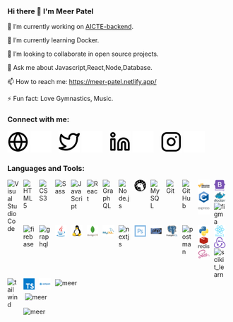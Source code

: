 ### Hi there 👋 I'm Meer Patel

🔭 I’m currently working on
[AICTE-backend](https://github.com/meer1616/AICTE-backend).

🌱 I’m currently learning Docker.

👯 I’m looking to collaborate in open source projects.

💬 Ask me about Javascript,React,Node,Database.

📫 How to reach me: https://meer-patel.netlify.app/

⚡ Fun fact: Love Gymnastics, Music.

### Connect with me:

[![website](./img/globe-light.svg)](https://meer-patel.netlify.app#gh-light-mode-only)
[![website](./img/globe-dark.svg)](https://meer-patel.netlify.app#gh-dark-mode-only)
&nbsp;&nbsp;
[![website](./img/twitter-light.svg)](https://twitter.com/patel_meer#gh-light-mode-only)
[![website](./img/twitter-dark.svg)](https://twitter.com/patel_meer#gh-dark-mode-only)
&nbsp;&nbsp;
[![website](./img/linkedin-light.svg)](https://www.linkedin.com/in/meer-patel#gh-light-mode-only)
[![website](./img/linkedin-dark.svg)](https://www.linkedin.com/in/meer-patel#gh-dark-mode-only)
&nbsp;&nbsp;
[![website](./img/instagram-light.svg)](https://www.instagram.com/meer__patel#gh-light-mode-only)
[![website](./img/instagram-dark.svg)](https://www.instagram.com/meer__patel#gh-dark-mode-only)

### Languages and Tools:

<img align="left" alt="Visual Studio Code" width="26px"
    src="https://cdn.jsdelivr.net/gh/devicons/devicon/icons/vscode/vscode-original.svg"
    style="padding-right:10px;" />
<img align="left" alt="HTML5" width="26px"
    src="https://cdn.jsdelivr.net/gh/devicons/devicon/icons/html5/html5-original.svg"
    style="padding-right:10px;" />
<img align="left" alt="CSS3" width="26px"
    src="https://cdn.jsdelivr.net/gh/devicons/devicon/icons/css3/css3-original.svg"
    style="padding-right:10px;" />
<img align="left" alt="Sass" width="26px"
    src="https://cdn.jsdelivr.net/gh/devicons/devicon/icons/sass/sass-original.svg"
    style="padding-right:10px;" />
<img align="left" alt="JavaScript" width="26px"
    src="https://cdn.jsdelivr.net/gh/devicons/devicon/icons/javascript/javascript-original.svg"
    style="padding-right:10px;" />
<img align="left" alt="React" width="26px"
    src="https://cdn.jsdelivr.net/gh/devicons/devicon/icons/react/react-original.svg"
    style="padding-right:10px;" />
<img align="left" alt="GraphQL" width="26px"
    src="https://cdn.jsdelivr.net/gh/devicons/devicon/icons/graphql/graphql-plain.svg"
    style="padding-right:10px;" />
<img align="left" alt="Node.js" width="26px"
    src="https://cdn.jsdelivr.net/gh/devicons/devicon/icons/nodejs/nodejs-original.svg"
    style="padding-right:10px;" />
<img align="left" alt="Deno" width="26px"
    src="./img/deno-light.svg"
    style="padding-right:10px;" />

<img align="left" alt="MySQL" width="26px"
    src="https://cdn.jsdelivr.net/gh/devicons/devicon/icons/mysql/mysql-original.svg"
    style="padding-right:10px;" />
<img align="left" alt="Git" width="26px"
    src="https://cdn.jsdelivr.net/gh/devicons/devicon/icons/git/git-original.svg"
    style="padding-right:10px;" />
<img align="left" alt="GitHub" width="26px"
    src="https://user-images.githubusercontent.com/3369400/139447912-e0f43f33-6d9f-45f8-be46-2df5bbc91289.png"
    style="padding-right:10px;" />

<img align="left"
    src="https://raw.githubusercontent.com/devicons/devicon/master/icons/amazonwebservices/amazonwebservices-original-wordmark.svg"
    alt="aws" width="26px" style="padding-right:10px;" />

<img align="left"
    src="https://raw.githubusercontent.com/devicons/devicon/master/icons/bootstrap/bootstrap-plain-wordmark.svg"
    alt="bootstrap" width="26px"
    style="padding-right:10px;" />

<img align="left"
    src="https://raw.githubusercontent.com/devicons/devicon/master/icons/c/c-original.svg"
    alt="c" width="26px" style="padding-right:10px;" />

<img align="left"
    src="https://raw.githubusercontent.com/devicons/devicon/master/icons/docker/docker-original-wordmark.svg"
    alt="docker" width="26px" style="padding-right:10px;" />
<img align="left"
    src="https://raw.githubusercontent.com/devicons/devicon/master/icons/express/express-original-wordmark.svg"
    alt="express" width="26px"
    style="padding-right:10px;" />
<img align="left"
    src="https://www.vectorlogo.zone/logos/figma/figma-icon.svg"
    alt="figma" width="26px" style="padding-right:10px;" />
<img align="left"
    src="https://www.vectorlogo.zone/logos/firebase/firebase-icon.svg"
    alt="firebase" width="26px"
    style="padding-right:10px;" />
<img align="left"
    src="https://www.vectorlogo.zone/logos/graphql/graphql-icon.svg"
    alt="graphql" width="26px"
    style="padding-right:10px;" />

<img align="left"
    src="https://raw.githubusercontent.com/devicons/devicon/master/icons/java/java-original.svg"
    alt="java" width="26px" style="padding-right:10px;" />
<img align="left"
    src="https://raw.githubusercontent.com/devicons/devicon/master/icons/linux/linux-original.svg"
    alt="linux" width="26px" style="padding-right:10px;" />
<img align="left"
    src="https://raw.githubusercontent.com/devicons/devicon/master/icons/mongodb/mongodb-original-wordmark.svg"
    alt="mongodb" width="26px"
    style="padding-right:10px;" />
<img align="left"
    src="https://raw.githubusercontent.com/devicons/devicon/master/icons/mysql/mysql-original-wordmark.svg"
    alt="mysql" width="26px" style="padding-right:10px;" />
<img align="left"
    src="https://cdn.worldvectorlogo.com/logos/nextjs-3.svg"
    alt="nextjs" width="26px" style="padding-right:10px;" />

<img align="left"
    src="https://raw.githubusercontent.com/devicons/devicon/master/icons/photoshop/photoshop-line.svg"
    alt="photoshop" width="26px"
    style="padding-right:10px;" />
<img align="left"
    src="https://raw.githubusercontent.com/devicons/devicon/master/icons/php/php-original.svg"
    alt="php" width="26px" style="padding-right:10px;" />
<img align="left"
    src="https://raw.githubusercontent.com/devicons/devicon/master/icons/postgresql/postgresql-original-wordmark.svg"
    alt="postgresql" width="26px"
    style="padding-right:10px;" />
<img align="left"
    src="https://www.vectorlogo.zone/logos/getpostman/getpostman-icon.svg"
    alt="postman" width="26px"
    style="padding-right:10px;" />
<img align="left"
    src="https://raw.githubusercontent.com/devicons/devicon/master/icons/python/python-original.svg"
    alt="python" width="26px" style="padding-right:10px;" />
<img align="left"
    src="https://raw.githubusercontent.com/devicons/devicon/master/icons/react/react-original-wordmark.svg"
    alt="react" width="26px" style="padding-right:10px;" />
<img align="left"
    src="https://raw.githubusercontent.com/devicons/devicon/master/icons/redis/redis-original-wordmark.svg"
    alt="redis" width="26px" style="padding-right:10px;" />
<img align="left"
    src="https://raw.githubusercontent.com/devicons/devicon/master/icons/redux/redux-original.svg"
    alt="redux" width="26px" style="padding-right:10px;" />
<img align="left"
    src="https://raw.githubusercontent.com/devicons/devicon/master/icons/sass/sass-original.svg"
    alt="sass" width="26px" style="padding-right:10px;" />
<img align="left"
    src="https://upload.wikimedia.org/wikipedia/commons/0/05/Scikit_learn_logo_small.svg"
    alt="scikit_learn" width="26px"
    style="padding-right:10px;" />
<img align="left"
    src="https://www.vectorlogo.zone/logos/tailwindcss/tailwindcss-icon.svg"
    alt="tailwind" width="26px"
    style="padding-right:10px;" />
<img align="left"
    src="https://raw.githubusercontent.com/devicons/devicon/master/icons/typescript/typescript-original.svg"
    alt="typescript" width="26px"
    style="padding-right:10px;" />
<img align="left"
    src="https://raw.githubusercontent.com/devicons/devicon/d00d0969292a6569d45b06d3f350f463a0107b0d/icons/webpack/webpack-original-wordmark.svg"
    alt="webpack" width="26px"
    style="padding-right:10px;" />

<br />
<br />
<br />

<p><img align="center"
        src="https://github-readme-stats.vercel.app/api/top-langs?username=meer1616&show_icons=true&locale=en&layout=compact"
        alt="meer" /></p>

<p>&nbsp;<img align="center"
        src="https://github-readme-stats.vercel.app/api?username=meer1616&show_icons=true&locale=en"
        alt="meer" /></p>

<p><img align="center"
        src="https://github-readme-streak-stats.herokuapp.com/?user=meer1616&"
        alt="meer" /></p>
<!-- **meer1616/meer1616** is a ✨ _special_ ✨ repository because its `README.md` (this file) appears on your GitHub profile.

Here are some ideas to get you started:

- 🔭 I’m currently working on
- 🌱 I’m currently learning ...
- 👯 I’m looking to collaborate on ...
- 🤔 I’m looking for help with ...
- 💬 Ask me about ...
- 📫 How to reach me: ...
- 😄 Pronouns: ...
- ⚡ Fun fact: ... -->